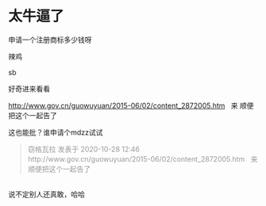 # 太牛逼了


申请一个注册商标多少钱呀

辣鸡

sb

好奇进来看看

http://www.gov.cn/guowuyuan/2015-06/02/content_2872005.htm&nbsp; &nbsp;来 顺便把这个一起告了

这也能批？谁申请个mdzz试试

<div class="quote"><blockquote><font color="#999999">窃格瓦拉 发表于 2020-10-28 12:46</font><br />
<font color="#999999">http://www.gov.cn/guowuyuan/2015-06/02/content_2872005.htm&nbsp; &nbsp;来 顺便把这个一起告了</font></blockquote></div><br />
说不定别人还真敢，哈哈
